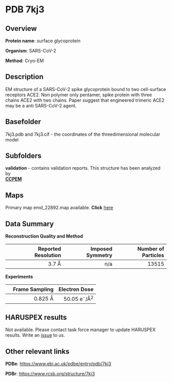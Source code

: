 # PDB 7kj3

## Overview

**Protein name**: surface glycoprotein

**Organism**: SARS-CoV-2

**Method**: Cryo-EM

## Description

EM structure of a SARS-CoV-2 spike glycoprotein bound to two cell-surface receptors ACE2. Non polymer only pentamer, spike protein with three chains ACE2 with two chains. Paper suggest that engineered trimeric ACE2 may be a anti SARS-CoV-2 agent. 

## Basefolder

7kj3.pdb and 7kj3.cif - the coordinates of the threedimensional molecular model

## Subfolders





**validation** - contains validation reports. This structure has been analyzed by <br>     [**CCPEM**](https://github.com/thorn-lab/coronavirus_structural_task_force/tree/master/pdb/surface_glycoprotein/SARS-CoV-2/7kj3/validation/ccpem-validation)



## Maps

Primary map emd_22892.map available. **Click** [here](http://ftp.wwpdb.org/pub/emdb/structures/EMD-22892/map/) 

## Data Summary
**Reconstruction Quality and Method**

|   | Reported Resolution | Imposed Symmetry | Number of Particles |
|---|-------------:|----------------:|--------------:|
|   |3.7 Å|n/a|13515|

**Experiments**

|   | Frame Sampling | Electron Dose |
|---|-------------:|----------------:|
|   |0.825 Å|50.05 e<sup>-</sup>/Å<sup>2</sup>|

## HARUSPEX results

Not available. Please contact task force manager to update HARUSPEX results. Write an [issue](https://github.com/thorn-lab/coronavirus_structural_task_force/issues) to us.

## Other relevant links 
**PDBe**:  https://www.ebi.ac.uk/pdbe/entry/pdb/7kj3
 
**PDBr**: https://www.rcsb.org/structure/7kj3 
